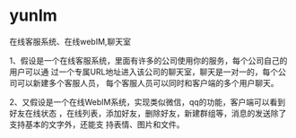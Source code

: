 # yunIm
在线客服系统、在线webIM,聊天室

1、假设是一个在线客服系统，里面有许多的公司使用你的服务，每个公司自己的用户可以通
过一个专属URL地址进入该公司的聊天室，聊天是一对一的，每个公司可以新建多个客服人员，
每个客服人员可以同时和客户端的多个用户聊天。

2、又假设是一个在线WebIM系统，实现类似微信，qq的功能，客户端可以看到好友在线状态
，在线列表，添加好友，删除好友，新建群组等，消息的发送除了支持基本的文字外，还能支
持表情、图片和文件。
